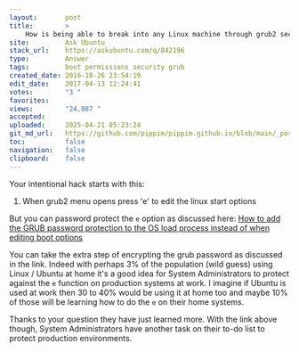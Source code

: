 ```yaml
---
layout:       post
title:        >
    How is being able to break into any Linux machine through grub2 secure?
site:         Ask Ubuntu
stack_url:    https://askubuntu.com/q/842196
type:         Answer
tags:         boot permissions security grub
created_date: 2016-10-26 23:54:19
edit_date:    2017-04-13 12:24:41
votes:        "3 "
favorites:    
views:        "24,887 "
accepted:     
uploaded:     2025-04-21 05:23:24
git_md_url:   https://github.com/pippim/pippim.github.io/blob/main/_posts/2016/2016-10-26-How-is-being-able-to-break-into-any-Linux-machine-through-grub2-secure_.md
toc:          false
navigation:   false
clipboard:    false
---
```


Your intentional hack starts with this:

 1. When grub2 menu opens press 'e' to edit the linux start options

But you can password protect the `e` option as discussed here: [How to add the GRUB password protection to the OS load process instead of when editing boot options][1]

You can take the extra step of encrypting the grub password as discussed in the link. Indeed with perhaps 3% of the population (wild guess) using Linux / Ubuntu at home it's a good idea for System Administrators to protect against the `e` function on production systems at work. I imagine if Ubuntu is used at work then 30 to 40% would be using it at home too and maybe 10% of those will be learning how to do the `e` on their home systems.

Thanks to your question they have just learned more. With the link above though, System Administrators have another task on their to-do list to protect production environments.


  [1]: https://askubuntu.com/questions/370693/how-to-add-the-grub-password-protection-to-the-os-load-process-instead-of-when-e
